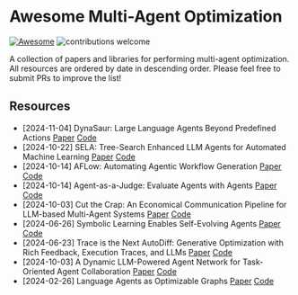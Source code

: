 # Awesome Multi-Agent Optimization 
[![Awesome](https://cdn.rawgit.com/sindresorhus/awesome/d7305f38d29fed78fa85652e3a63e154dd8e8829/media/badge.svg)](https://github.com/sindresorhus/awesome)
![contributions welcome](https://img.shields.io/badge/contributions-welcome-blue.svg?style=flat)

A collection of papers and libraries for performing multi-agent optimization. All resources are ordered by date in descending order. Please feel free to submit PRs to improve the list!

## Resources 
- [2024-11-04] DynaSaur: Large Language Agents Beyond Predefined Actions [Paper](https://arxiv.org/abs/2411.01747) [Code](https://github.com/adobe-research/dynasaur) 
- [2024-10-22] SELA: Tree-Search Enhanced LLM Agents for Automated Machine Learning [Paper](https://arxiv.org/abs/2410.17238) [Code](https://github.com/geekan/MetaGPT/blob/main/metagpt/ext/sela/)
- [2024-10-14] AFLow: Automating Agentic Workflow Generation [Paper](https://arxiv.org/abs/2410.10762) [Code](https://github.com/geekan/MetaGPT/tree/main/examples/aflow)
- [2024-10-14] Agent-as-a-Judge: Evaluate Agents with Agents [Paper](https://arxiv.org/abs/2410.10934) [Code](https://github.com/metauto-ai/agent-as-a-judge)
- [2024-10-03] Cut the Crap: An Economical Communication Pipeline for LLM-based Multi-Agent Systems [Paper](https://arxiv.org/abs/2410.02506) [Code](https://github.com/yanweiyue/AgentPrune)
- [2024-06-26] Symbolic Learning Enables Self-Evolving Agents [Paper](https://arxiv.org/abs/2406.18532) [Code](https://github.com/aiwaves-cn/agents)
- [2024-06-23] Trace is the Next AutoDiff: Generative Optimization with Rich Feedback, Execution Traces, and LLMs [Paper](https://arxiv.org/abs/2406.16218) [Code](https://github.com/microsoft/Trace)
- [2024-10-03] A Dynamic LLM-Powered Agent Network for Task-Oriented Agent Collaboration [Paper](https://arxiv.org/abs/2310.02170) [Code](https://github.com/SALT-NLP/DyLAN)
- [2024-02-26] Language Agents as Optimizable Graphs [Paper](https://arxiv.org/abs/2402.16823) [Code](https://github.com/metauto-ai/gptswarm)